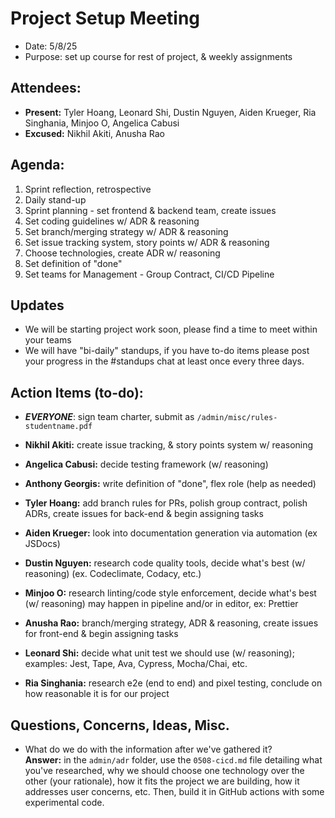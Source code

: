 # Project Setup Meeting
- Date: 5/8/25
- Purpose: set up course for rest of project, & weekly assignments

## Attendees:
- **Present:** Tyler Hoang, Leonard Shi, Dustin Nguyen, Aiden Krueger, Ria Singhania, Minjoo O, Angelica Cabusi
- **Excused:** Nikhil Akiti, Anusha Rao

## Agenda:
1. Sprint reflection, retrospective
2. Daily stand-up
3. Sprint planning - set frontend & backend team, create issues
4. Set coding guidelines w/ ADR & reasoning
5. Set branch/merging strategy w/ ADR & reasoning
6. Set issue tracking system, story points w/ ADR & reasoning
7. Choose technologies, create ADR w/ reasoning
8. Set definition of "done"
9. Set teams for Management - Group Contract, CI/CD Pipeline

## Updates
- We will be starting project work soon, please find a time to meet within your teams
- We will have "bi-daily" standups, if you have to-do items please post your progress in the #standups chat at least once every three days. 

## Action Items (to-do):

- ***EVERYONE***: sign team charter, submit as `/admin/misc/rules-studentname.pdf`

- **Nikhil Akiti:** create issue tracking, & story points system w/ reasoning
- **Angelica Cabusi:** decide testing framework (w/ reasoning)
- **Anthony Georgis:** write definition of "done", flex role (help as needed)
- **Tyler Hoang:** add branch rules for PRs, polish group contract, polish ADRs, create issues for back-end & begin assigning tasks
- **Aiden Krueger:** look into documentation generation via automation (ex JSDocs)
- **Dustin Nguyen:** research code quality tools, decide what's best (w/ reasoning) (ex. Codeclimate, Codacy, etc.)
- **Minjoo O:** research linting/code style enforcement, decide what's best (w/ reasoning) may happen in pipeline and/or in editor, ex: Prettier
- **Anusha Rao:** branch/merging strategy, ADR & reasoning, create issues for front-end & begin assigning tasks
- **Leonard Shi:** decide what unit test we should use (w/ reasoning); examples: Jest, Tape, Ava, Cypress, Mocha/Chai, etc.
- **Ria Singhania:** research e2e (end to end) and pixel testing, conclude on how reasonable it is for our project

## Questions, Concerns, Ideas, Misc.

- What do we do with the information after we've gathered it?\
**Answer:** in the `admin/adr` folder, use the `0508-cicd.md` file detailing what you've researched, why we should choose one technology over the other (your rationale), how it fits the project we are building, how it addresses user concerns, etc. Then, build it in GitHub actions with some experimental code.